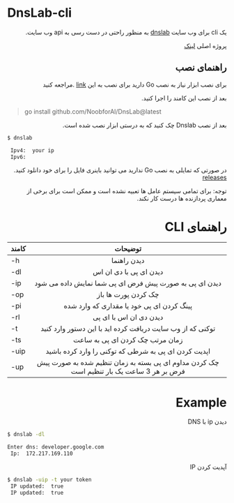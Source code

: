 # DnsLab-cli

<div dir="rtl">

یک cli برای وب سایت [dnslab](dnslab.ir) به منظور راحتی در دست رسی به api وب سایت.

پروژه اصلی [لینک](https://github.com/AkbarAsghari/DNSLab-WebSite)

## راهنمای نصب

برای نصب ابزار نیاز به نصب Go
دارید برای نصب به این [link](https://go.dev/doc/install) .مراجعه کنید

بعد از نصب این کامند را اجرا کنید.

<div dir="ltr">

> go install github.com/NoobforAl/DnsLab@latest

</div>

بعد از نصب Dnslab
چک کنید که به درستی ابزار نصب شده است.

<div dir="ltr">

```bash
$ dnslab

 Ipv4:  your ip
 Ipv6:
```

</div>

در صورتی که تمایلی به نصب Go
ندارید می توانید باینری فایل را برای خود دانلود کنید.
[releases](https://github.com/NoobforAl/DnsLab/releases)

توجه: برای تمامی سیستم عامل ها تعبیه نشده است
و ممکن است برای برخی از معماری پردازنده ها درست کار نکند.

# راهنمای CLI

<div dir="ltr">

| کامند |                                         توضیحات                                          |
| ----- | :--------------------------------------------------------------------------------------: |
| -h    |                                       دیدن راهنما                                        |
| -dl   |                                  دیدن ای پی با دی ان اس                                  |
| -ip   |                  دیدن ای پی به صورت پیش فرض ای پی شما نمایش داده می شود                  |
| -op   |                                   چک کردن پورت ها باز                                    |
| -pi   |                        پینگ کردن ای پی خود یا مقداری که وارد شده                         |
| -rl   |                                  دیدن دی ان اس با ای پی                                  |
| -t    |                توکنی که از وب سایت دریافت کرده اید با این دستور وارد کنید                |
| -ts   |                             زمان مرتب چک کردن ای پی به ساعت                              |
| -uip  |                   اپدیت کردن ای پی به شرطی که توکنی را وارد کرده باشید                   |
| -up   | چک کردن مداوم ای پی بسته به زمان تنظیم شده به صورت پیش فرض بر هر 3 ساعت یک بار تنظیم است |

</div>

# Example

دیدن ip با DNS

<div dir="ltr">

```bash
$ dnslab -dl

Enter dns: developer.google.com
 Ip:  172.217.169.110

```

</div>

آپدیت کردن IP

<div dir="ltr">

```bash
$ dnslab -uip -t your token
 IP updated:  true
 IP updated:  true
```

</div>

</div>
